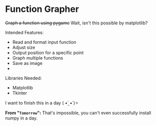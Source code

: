 # Function Grapher
~~Graph a function using pygame~~
Wait, isn't this possible by matplotlib?

Intended Features:
* Read and format input function
* Adjust size
* Output position for a specific point
* Graph multiple functions
* Save as image
*

Libraries Needed:
* Matplotlib
* Tkinter

I want to finish this in a day ( •̀ ̫ •́ )✧

**From "`Tomorrow`":** That's impossible, you can't even successfully
install numpy in a day.
